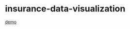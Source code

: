 # insurance-data-visualization

[demo](https://julia-dizhak.github.io/insurance-data-visualization/index.html)